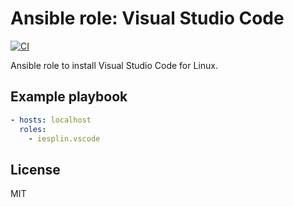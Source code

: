 # Ansible role: Visual Studio Code

[![CI](https://github.com/iesplin/ansible-role-vscode/actions/workflows/ci.yml/badge.svg?branch=master)](https://github.com/iesplin/ansible-role-vscode/actions/workflows/ci.yml)

Ansible role to install Visual Studio Code for Linux.

## Example playbook

```yaml
- hosts: localhost
  roles:
    - iesplin.vscode
```

## License

MIT
